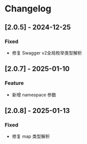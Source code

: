 # Changelog

## [2.0.5] - 2024-12-25
### Fixed
- 修复 Swagger v2全局枚举类型解析

## [2.0.7] - 2025-01-10
### Feature
- 新增 namespace 参数

## [2.0.8] - 2025-01-13
### Fixed
- 修复 map 类型解析
